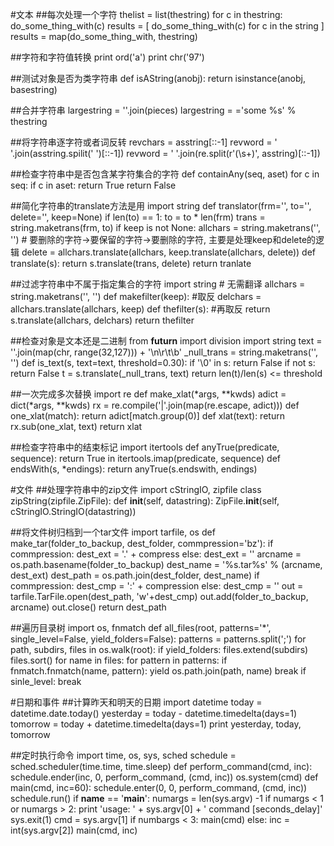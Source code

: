 #文本
##每次处理一个字符
    thelist = list(thestring)
    for c in thestring:
        do_some_thing_with(c)
    results = [ do_some_thing_with(c) for c in the string ]
    results = map(do_some_thing_with, thestring)

##字符和字符值转换
    print ord('a')
    print chr('97')

##测试对象是否为类字符串
    def isAString(anobj):
        return isinstance(anobj, basestring)

##合并字符串
    largestring = ''.join(pieces)
    largestring = ='some %s' % thestring

##将字符串逐字符或者词反转
    revchars = asstring[::-1]
    revword = ' '.join(asstring.spilit(' ')[::-1])
    revword = ' '.join(re.split(r'(\s+)', asstring)[::-1])

##检查字符串中是否包含某字符集合的字符
    def containAny(seq, aset)
        for c in seq:
            if c in aset: return True
        return False

##简化字符串的translate方法是用
    import string
    def translator(frm='', to='', delete='', keep=None)
        if len(to) == 1:
            to = to * len(frm)
        trans = string.maketrans(frm, to)
        if keep is not None:
            allchars = string.maketrans('', '')
            # 要删除的字符->要保留的字符->要删除的字符, 主要是处理keep和delete的逻辑
            delete = allchars.translate(allchars, keep.translate(allchars, delete))
        def translate(s):
            return s.translate(trans, delete)
        return tranlate

##过滤字符串中不属于指定集合的字符
    import string
    # 无需翻译
    allchars = string.maketrans('', '')
    def makefilter(keep):
        #取反
        delchars = allchars.translate(allchars, keep)
        def thefilter(s):
            #再取反
            return s.translate(allchars, delchars)
        return thefilter

##检查对象是文本还是二进制
    from __futurn__ import division
    import string
    text = ''.join(map(chr, range(32,127))) + '\n\r\t\b'
    _null_trans = string.maketrans('', '')
    def is_text(s, text=text, threshold=0.30):
        if '\0' in s:
            return False
        if not s:
            return False
        t = s.translate(_null_trans, text)
        return len(t)/len(s) <= threshold

##一次完成多次替换
    import re
    def make_xlat(\*args, **kwds)
        adict = dict(\*args, **kwds)
        rx = re.compile('|'.join(map(re.escape, adict)))
        def one_xlat(match):
            return adict[match.group(0)]
        def xlat(text):
            return rx.sub(one_xlat, text)
        return xlat

##检查字符串中的结束标记
    import itertools
    def anyTrue(predicate, sequence):
        return True in itertools.imap(predicate, sequence)
    def endsWith(s, *endings):
        return anyTrue(s.endswith, endings)

#文件
##处理字符串中的zip文件
    import cStringIO, zipfile
    class zipString(zipfile.ZipFile):
        def __init__(self, datastring):
            ZipFile.__init__(self, cStringIO.StringIO(datastring))

##将文件树归档到一个tar文件
    import tarfile, os
    def make_tar(folder_to_backup, dest_folder, commpression='bz'):
        if commpression:
            dest_ext = '.' + compress
        else:
            dest_ext = ''
        arcname = os.path.basename(folder_to_backup)
        dest_name = '%s.tar%s' % (arcname, dest_ext)
        dest_path = os.path.join(dest_folder, dest_name)
        if commpression:
            dest_cmp = ':' + compression
        else:
            dest_cmp = ''
        out = tarfile.TarFile.open(dest_path, 'w'+dest_cmp)
        out.add(folder_to_backup, arcname)
        out.close()
        return dest_path

##遍历目录树
    import os, fnmatch
    def all_files(root, patterns='*', single_level=False, yield_folders=False):
        patterns = patterns.split(';')
        for path, subdirs, files in os.walk(root):
            if yield_folders:
                files.extend(subdirs)
            files.sort()
            for name in files:
                for pattern in patterns:
                    if fnmatch.fnmatch(name, pattern):
                        yield os.path.join(path, name)
                        break
            if sinle_level:
                break

#日期和事件
##计算昨天和明天的日期
    import datetime
    today = datetime.date.today()
    yesterday = today - datetime.timedelta(days=1)
    tomorrow = today + datetime.timedelta(days=1)
    print yesterday, today, tomorrow

##定时执行命令
    import time, os, sys, sched
    schedule = sched.scheduler(time.time, time.sleep)
    def perform_command(cmd, inc):
        schedule.ender(inc, 0, perform_command, (cmd, inc))
        os.system(cmd)
    def main(cmd, inc=60):
        schedule.enter(0, 0, perform_command, (cmd, inc))
        schedule.run()
    if __name__ == '__main__':
        numargs = len(sys.argv) -1
        if numargs < 1 or numargs > 2:
            print 'usage: ' +  sys.argv[0] + ' command [seconds_delay]'
            sys.exit(1)
        cmd = sys.argv[1]
        if numbargs < 3:
            main(cmd)
        else:
            inc = int(sys.argv[2])
            main(cmd, inc)

